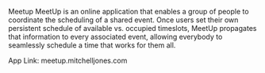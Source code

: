 Meetup
MeetUp is an online application that enables a group of people to coordinate the scheduling of a shared event.
Once users set their own persistent schedule of available vs. occupied timeslots, MeetUp propagates that information to every associated event, allowing everybody to seamlessly schedule a time that works for them all.

App Link: meetup.mitchelljones.com
